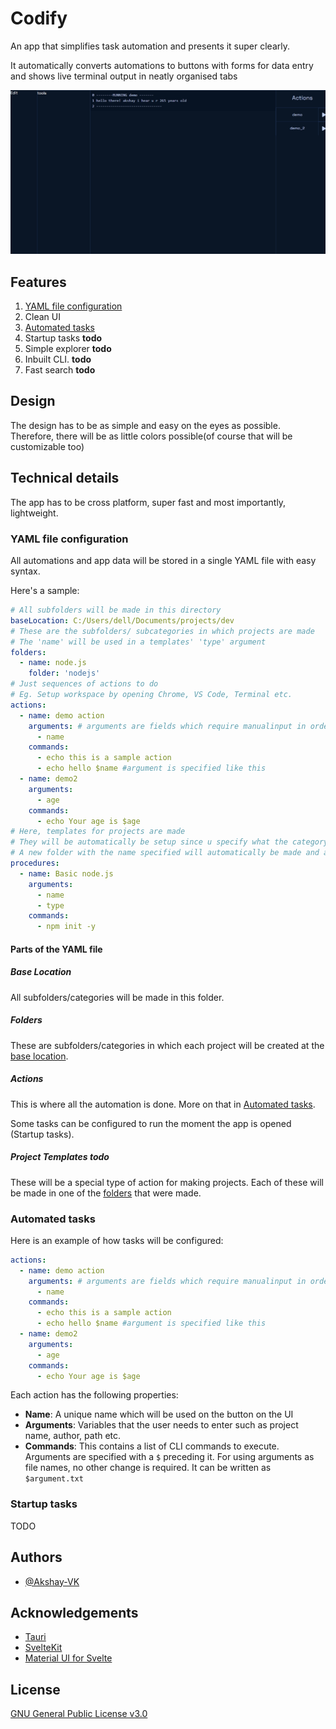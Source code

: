 
# Codify

An app that simplifies task automation and presents it super clearly.

It automatically converts automations to buttons with forms for data entry and shows live terminal output in neatly organised tabs

![Image of app in current build](Screenshot_8-11-2024_9472_localhost.jpeg)

## Features

1. [YAML file configuration](#yaml-file-configuration)
2. Clean UI
3. [Automated tasks](#automated-tasks)
4. Startup tasks **todo** 
5. Simple explorer **todo** 
6. Inbuilt CLI. **todo** 
7. Fast search **todo**

## Design

The design has to be as simple and easy on the eyes as possible.
Therefore, there will be as little colors possible(of course that will be customizable too)

## Technical details

The app has to be cross platform, super fast and most importantly, lightweight.

### YAML file configuration 

All automations and app data will be stored in a single YAML file with easy syntax.

Here's a sample:

```yaml
# All subfolders will be made in this directory
baseLocation: C:/Users/dell/Documents/projects/dev
# These are the subfolders/ subcategories in which projects are made
# The 'name' will be used in a templates' 'type' argument
folders:
  - name: node.js
    folder: 'nodejs'
# Just sequences of actions to do
# Eg. Setup workspace by opening Chrome, VS Code, Terminal etc.
actions:
  - name: demo action
    arguments: # arguments are fields which require manualinput in order to run the action
      - name
    commands:
      - echo this is a sample action
      - echo hello $name #argument is specified like this
  - name: demo2
    arguments:
      - age
    commands:
      - echo Your age is $age
# Here, templates for projects are made
# They will be automatically be setup since u specify what the category of the project is and the steps
# A new folder with the name specified will automatically be made and all commands are run in it
procedures:
  - name: Basic node.js
    arguments:
      - name
      - type
    commands:
      - npm init -y
```

#### Parts of the YAML file

##### Base Location

All subfolders/categories will be made in this folder.

##### Folders

These are subfolders/categories in which each project will be created at the [base location](#base-location).

##### Actions

This is where all the automation is done. More on that in [Automated tasks](#automated-tasks).

Some tasks can be configured to run the moment the app is opened (Startup tasks). 

##### Project Templates **todo** 

These will be a special type of action for making projects. Each of these will be made in one of the [folders](#folders) that were made.

### Automated tasks

Here is an example of how tasks will be configured: 

```yaml
actions:
  - name: demo action
    arguments: # arguments are fields which require manualinput in order to run the action
      - name
    commands:
      - echo this is a sample action
      - echo hello $name #argument is specified like this
  - name: demo2
    arguments:
      - age
    commands:
      - echo Your age is $age
```

Each action has the following properties:
- **Name**: A unique name which will be used on the button on the UI
- **Arguments**: Variables that the user needs to enter such as project name, author, path etc.
- **Commands**: This contains a list of CLI commands to execute. Arguments are specified with a `$` preceding it. For using arguments as file names, no other change is required. It can be written as `$argument.txt` 

### Startup tasks
TODO

## Authors

- [@Akshay-VK](https://www.github.com/Akshay-VK)


## Acknowledgements

 - [Tauri](https://tauri.dev)
 - [SvelteKit](https://kit.svelte.dev)
 - [Material UI for Svelte](https://ktibow.github.io/m3-svelte/)


## License

[GNU General Public License v3.0](https://github.com/Akshay-VK/Codify/blob/master/LICENSE)

